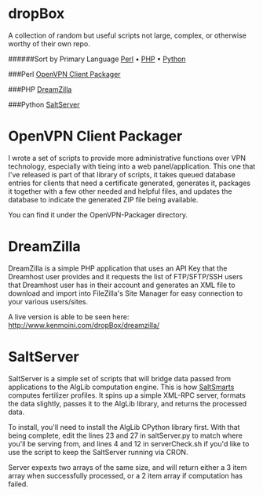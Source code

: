 dropBox
=======

A collection of random but useful scripts not large, complex, or otherwise worthy of their own repo.

######Sort by Primary Language
[Perl](#perl) &bull; [PHP](#php) &bull; [Python](#python)

###Perl
[OpenVPN Client Packager](#openvpn-client-packager)

###PHP
[DreamZilla](#dreamzilla)

###Python
[SaltServer](#saltServer)

OpenVPN Client Packager
========
I wrote a set of scripts to provide more administrative functions over VPN technology, especially with tieing into a web panel/application.  This one that I've released is part of that library of scripts, it takes queued database entries for clients that need a certificate generated, generates it, packages it together with a few other needed and helpful files, and updates the database to indicate the generated ZIP file being available.

You can find it under the OpenVPN-Packager directory.

DreamZilla
========
DreamZilla is a simple PHP application that uses an API Key that the Dreamhost user provides and it requests the list of FTP/SFTP/SSH users that Dreamhost user has in their account and generates an XML file to download and import into FileZilla's Site Manager for easy connection to your various users/sites.

A live version is able to be seen here: http://www.kenmoini.com/dropBox/dreamzilla/

SaltServer
========
SaltServer is a simple set of scripts that will bridge data passed from applications to the AlgLib computation engine.  This is how [SaltSmarts](http://www.saltsmarts.com) computes fertilizer profiles.  It spins up a simple XML-RPC server, formats the data slightly, passes it to the AlgLib library, and returns the processed data.

To install, you'll need to install the AlgLib CPython library first.  With that being complete, edit the lines 23 and 27 in saltServer.py to match where you'll be serving from, and lines 4 and 12 in serverCheck.sh if you'd like to use the script to keep the SaltServer running via CRON.

Server expexts two arrays of the same size, and will return either a 3 item array when successfully processed, or a 2 item array if computation has failed.
